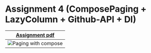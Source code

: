 # Assignment 4 (ComposePaging + LazyColumn + Github-API + DI)


| <a href="https://github.com/arpit999/MADCourse/blob/Assignment_4/MAD%20assignment%204.pdf">Assignment pdf</a>   |  
| ------------------------------------------- | 
| ![Paging with compose](https://media.giphy.com/media/v1.Y2lkPTc5MGI3NjExMTMwMjU4ZGFkMTQ5MzRiYjc4OWQwM2NiNjVmMzhiYWRiZTRjNWU4OSZjdD1n/ZgbWVYx4A63uYMiLXm/giphy.gif) |  
